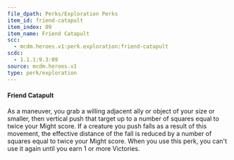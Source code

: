 ```yaml
---
file_dpath: Perks/Exploration Perks
item_id: friend-catapult
item_index: 09
item_name: Friend Catapult
scc:
  - mcdm.heroes.v1:perk.exploration:friend-catapult
scdc:
  - 1.1.1:9.3:09
source: mcdm.heroes.v1
type: perk/exploration
---
```


#### Friend Catapult

As a maneuver, you grab a willing adjacent ally or object of your size or smaller, then vertical push that target up to a number of squares equal to twice your Might score. If a creature you push falls as a result of this movement, the effective distance of the fall is reduced by a number of squares equal to twice your Might score. When you use this perk, you can't use it again until you earn 1 or more Victories.
